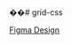 ��# grid-css

[Figma Design](https://www.figma.com/file/5cHk5wbydDyjUNS8C3Et1p/%F0%9F%8E%A8-Creative-Website-Template-for-Figma-(Community)?node-id=632%3A16)  
